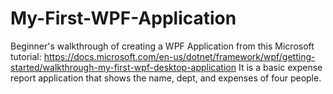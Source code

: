 # My-First-WPF-Application
Beginner's walkthrough of creating a WPF Application from this Microsoft tutorial:
https://docs.microsoft.com/en-us/dotnet/framework/wpf/getting-started/walkthrough-my-first-wpf-desktop-application
It is a basic expense report application that shows the name, dept, and expenses of four people. 
